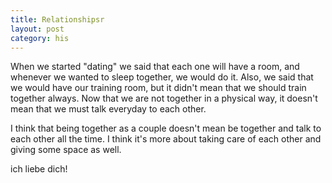 ```yaml
---
title: Relationshipsr
layout: post
category: his
---
```


When we started "dating" we said that each one will have a room, and whenever we wanted to sleep together, we would do it.
Also, we said that we would have our training room, but it didn't mean that we should train together always.
Now that we are not together in a physical way, it doesn't mean that we must talk everyday to each other.

I think that being together as a couple doesn't mean be together and talk to each other all the time.
I think it's more about taking care of each other and giving some space as well. 

ich liebe dich! 
